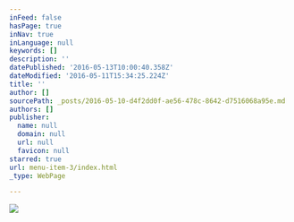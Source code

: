 ```yaml
---
inFeed: false
hasPage: true
inNav: true
inLanguage: null
keywords: []
description: ''
datePublished: '2016-05-13T10:00:40.358Z'
dateModified: '2016-05-11T15:34:25.224Z'
title: ''
author: []
sourcePath: _posts/2016-05-10-d4f2dd0f-ae56-478c-8642-d7516068a95e.md
authors: []
publisher:
  name: null
  domain: null
  url: null
  favicon: null
starred: true
url: menu-item-3/index.html
_type: WebPage

---
```

![](https://the-grid-user-content.s3-us-west-2.amazonaws.com/f8a4104d-f07d-441c-8a53-fd341cb29312.jpg)
